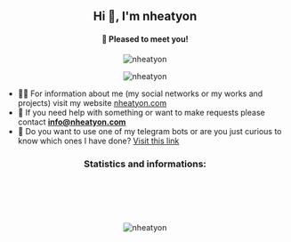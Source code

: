 <h2 align="center">Hi 👋, I'm nheatyon</h1>
<h4 align="center">🔏 Pleased to meet you!</h4>

<p align="center">
  <img src="https://komarev.com/ghpvc/?username=nheatyon&label=Profile%20views&color=0e75b6&style=flat" alt="nheatyon" />
</p>

<p align="center">
  <img src="https://github-readme-stats.vercel.app/api/top-langs?username=nheatyon&show_icons=true&locale=en&layout=compact" alt="nheatyon" />
</p>

- 👨‍💻 For information about me (my social networks or my works and projects) visit my website <a href="https://nheatyon.com/" target="_blank">nheatyon.com</a>
- 🙋 If you need help with something or want to make requests please contact **info@nheatyon.com**
- 🤖 Do you want to use one of my telegram bots or are you just curious to know which ones I have done? <a href="https://portfolio.nheatyon.com" target="_blank">Visit this link</a>

<h3 align="center">Statistics and informations:</h3>

<p align="center"><img align="center" style="margin-top:2vh!important;" src="https://github-readme-stats.vercel.app/api?username=nheatyon&show_icons=true&locale=en" alt="nheatyon"/></p>
